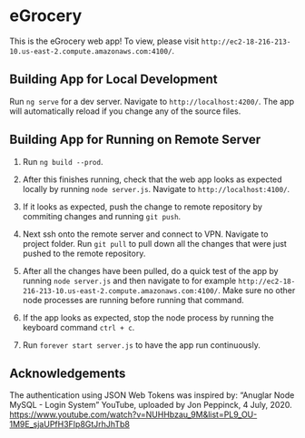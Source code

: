 # eGrocery

This is the eGrocery web app! To view, please visit `http://ec2-18-216-213-10.us-east-2.compute.amazonaws.com:4100/`.

## Building App for Local Development

Run `ng serve` for a dev server. Navigate to `http://localhost:4200/`. The app will automatically reload if you change any of the source files.

## Building App for Running on Remote Server

1. Run `ng build --prod`.

2. After this finishes running, check that the web app looks as expected locally by running `node server.js`. Navigate to `http://localhost:4100/`.

3. If it looks as expected, push the change to remote repository by commiting changes and running `git push`.

4. Next ssh onto the remote server and connect to VPN. Navigate to project folder. Run `git pull` to pull down all the changes that were just pushed to the remote repository.

5. After all the changes have been pulled, do a quick test of the app by running `node server.js` and then navigate to for example `http://ec2-18-216-213-10.us-east-2.compute.amazonaws.com:4100/`. Make sure no other node processes are running before running that command.

6. If the app looks as expected, stop the node process by running the keyboard command `ctrl + c`.

7. Run `forever start server.js` to have the app run continuously. 

## Acknowledgements

The authentication using JSON Web Tokens was inspired by:
“Anuglar Node MySQL - Login System” YouTube, uploaded by Jon Peppinck, 4 July, 2020.
https://www.youtube.com/watch?v=NUHHbzau_9M&list=PL9_OU-1M9E_sjaUPfH3FIp8GtJrhJhTb8

